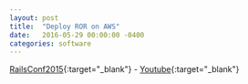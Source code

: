 ```yaml
---
layout: post
title:  "Deploy ROR on AWS"
date:   2016-05-29 00:00:00 -0400
categories: software
---
```


[RailsConf2015](http://railsconf2015-aws.s3-website-us-east-1.amazonaws.com/){:target="_blank"} - [Youtube](https://youtu.be/OQoYTeGJYf4){:target="_blank"}